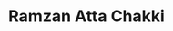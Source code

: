 ---
title: "Ramzan Atta Chakki"
url: /karachi/ramzan-atta-chakki-8-shahrah-e-jahangir-federal-b-area-naseerabad-block-14-gulberg-town/
shop: Dorfladen
---
